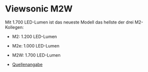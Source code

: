 # Viewsonic M2W

Mit 1.700 LED-Lumen ist das neueste Modell das hellste der drei M2-Kollegen:

- M2: 1.200 LED-Lumen
- M2e: 1.000 LED-Lumen 
- M2W: 1.700 LED-Lumen

- [Quellenangabe](https://github.com/michael-holzheu/Viewsonic-M2W/tree/main/Attribution)
